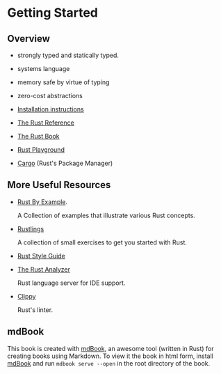 # Getting Started

## Overview 

- strongly typed and statically typed.
- systems language 
- memory safe by virtue of typing
- zero-cost abstractions



- [Installation instructions](https://doc.rust-lang.org/book/ch01-01-installation.html#installation)
- [The Rust Reference](https://doc.rust-lang.org/beta/reference/index.html)
- [The Rust Book](https://doc.rust-lang.org/book/title-page.html)
- [Rust Playground](https://play.rust-lang.org/)
- [Cargo](https://doc.rust-lang.org/cargo/) (Rust's Package Manager)

## More Useful Resources

- [Rust By Example](https://doc.rust-lang.org/rust-by-example/). 

    A Collection of examples that illustrate various Rust concepts.

- [Rustlings](https://github.com/rust-lang/rustlings/)
   
    A collection of small exercises to get you started with Rust.

- [Rust Style Guide](https://doc.rust-lang.org/beta/style-guide/index.html)

- [The Rust Analyzer](https://rust-analyzer.github.io)

    Rust language server for IDE support.

- [Clippy](https://doc.rust-lang.org/beta/clippy/index.html)

    Rust's linter.

## mdBook

This book is created with
[mdBook](https://rust-lang.github.io/mdBook/index.html), an awesome tool
(written in Rust) for creating books using Markdown. To view it the book in html form, install
[mdBook](https://rust-lang.github.io/mdBook/guide/installation.html) and run
`mdbook serve --open` in the root directory of the book. 
